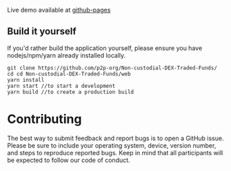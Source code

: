 Live demo available at [github-pages](https://p2p-org.github.io/Non-custodial-DEX-Traded-Funds/)

## Build it yourself

If you'd rather build the application yourself, please ensure you have nodejs/npm/yarn already installed locally.

```
git clone https://github.com/p2p-org/Non-custodial-DEX-Traded-Funds/
cd cd Non-custodial-DEX-Traded-Funds/web
yarn install
yarn start //to start a development
yarn build //to create a production build 
```

# Contributing
The best way to submit feedback and report bugs is to open a GitHub issue. Please be sure to include your operating system, device, version number, and steps to reproduce reported bugs. Keep in mind that all participants will be expected to follow our code of conduct.
